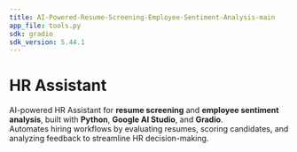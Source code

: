 ```yaml
---
title: AI-Powered-Resume-Screening-Employee-Sentiment-Analysis-main
app_file: tools.py
sdk: gradio
sdk_version: 5.44.1
---
```

# HR Assistant  

AI-powered HR Assistant for **resume screening** and **employee sentiment analysis**, built with **Python**, **Google AI Studio**, and **Gradio**.  
Automates hiring workflows by evaluating resumes, scoring candidates, and analyzing feedback to streamline HR decision-making.
